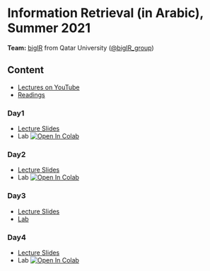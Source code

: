 # Information Retrieval (in Arabic), Summer 2021

**Team:** [bigIR](https://sites.google.com/view/bigir) from Qatar University ([@bigIR_group](https://twitter.com/bigIR_group))

## Content
* [Lectures on YouTube](https://www.youtube.com/playlist?list=PLRdABJkXXytBZEnoaSbhJhdLE2K8Nshca)
* [Readings](https://docs.google.com/document/d/1MpEu_lroKWjTMwSMMMZT54uFrlIKCwW8Xqy8oUS91Jw/edit)
### Day1
* [Lecture Slides](https://github.com/telsayed/IR-in-Arabic/blob/master/Summer2021/lectures/day1/1-IRinArabic2021-Intro%20to%20IR%20%26%20Boolean%20Retrieval.pdf)
* Lab [![Open In Colab](https://colab.research.google.com/assets/colab-badge.svg)](https://colab.research.google.com/drive/1c0zI5_c5E7sT9fWk0wZGR5cTrSGZgxml?usp=sharing)
### Day2
* [Lecture Slides](https://github.com/telsayed/IR-in-Arabic/blob/master/Summer2021/lectures/day2/2-IRinArabic2021-Indexing%20%26%20Preprocessing.pdf)
* Lab [![Open In Colab](https://colab.research.google.com/assets/colab-badge.svg)](https://colab.research.google.com/drive/1GxgbyG5_klcpqgK1zSAa11wtsOlBNogw?usp=sharing)
### Day3
* [Lecture Slides](https://github.com/telsayed/IR-in-Arabic/blob/master/Summer2021/lectures/day3/3-IRinArabic2021-Evaluation.pdf)
* [Lab](https://github.com/telsayed/IR-in-Arabic/blob/master/Summer2021/labs/day3/Lab3-IRinArabic2021-Evaluation.pdf)
### Day4
* [Lecture Slides](https://github.com/telsayed/IR-in-Arabic/blob/master/Summer2021/lectures/day4/4-IRinArabic2021-Ranked%20Retrieval%20I.pdf)
*  Lab [![Open In Colab](https://colab.research.google.com/assets/colab-badge.svg)]()

